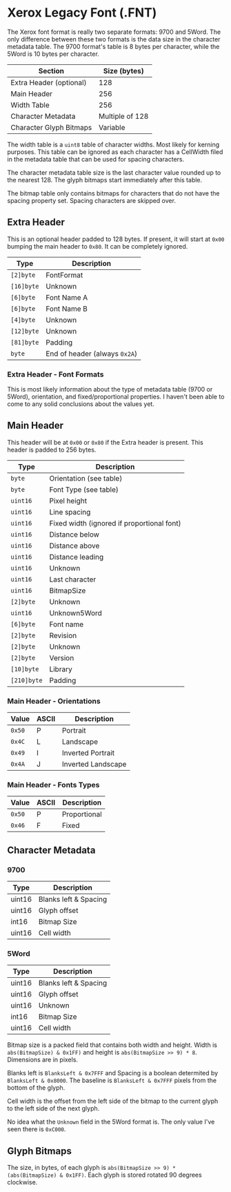 # Xerox Legacy Font (.FNT)

The Xerox font format is really two separate formats: 9700 and 5Word.  The only
difference between these two formats is the data size in the character metadata
table.  The 9700 format's table is 8 bytes per character, while the 5Word is 10
bytes per character.

| Section | Size (bytes) |
| ----------- | ------ |
| Extra Header (optional)   | 128 |
| Main Header               | 256 |
| Width Table               | 256 |
| Character Metadata        | Multiple of 128 |
| Character Glyph Bitmaps   | Variable        |

The width table is a `uint8` table of character widths.  Most likely for
kerning purposes.  This table can be ignored as each character has a CellWidth
filed in the metadata table that can be used for spacing characters.

The character metadata table size is the last character value rounded up to the
nearest 128.  The glyph bitmaps start immediately after this table.

The bitmap table only contains bitmaps for characters that do not have the
spacing property set.  Spacing characters are skipped over.

## Extra Header

This is an optional header padded to 128 bytes.  If present, it will start at
`0x00` bumping the main header to `0x80`.  It can be completely ignored.

| Type       | Description  |
| ---------- | ------------ |
| `[2]byte`  | FontFormat   |
| `[16]byte` | Unknown      |
| `[6]byte`  | Font Name A  |
| `[6]byte`  | Font Name B  |
| `[4]byte`  | Unknown      |
| `[12]byte` | Unknown      |
| `[81]byte` | Padding      |
| `byte`     | End of header (always `0x2A`) |

### Extra Header - Font Formats

This is most likely information about the type of metadata table (9700 or
5Word), orientation, and fixed/proportional properties.  I haven't been able to
come to any solid conclusions about the values yet.

## Main Header

This header will be at `0x00` or `0x80` if the Extra header is present.  This
header is padded to 256 bytes.

| Type      | Description |
| --------- | -------- |
| `byte`      | Orientation (see table) |
| `byte`      | Font Type (see table)   |
| `uint16`    | Pixel height            |
| `uint16`    | Line spacing            |
| `uint16`    | Fixed width (ignored if proportional font) |
| `uint16`    | Distance below   |
| `uint16`    | Distance above   |
| `uint16`    | Distance leading |
| `uint16`    | Unknown          |
| `uint16`    | Last character   |
| `uint16`    | BitmapSize       |
| `[2]byte`   | Unknown          |
| `uint16`    | Unknown5Word     |
| `[6]byte`   | Font name        |
| `[2]byte`   | Revision         |
| `[2]byte`   | Unknown          |
| `[2]byte`   | Version          |
| `[10]byte`  | Library          |
| `[210]byte` | Padding          |

### Main Header - Orientations

| Value    | ASCII | Description |
| -------- | ----- | -------- |
| `0x50`   | P     | Portrait           |
| `0x4C`   | L     | Landscape          |
| `0x49`   | I     | Inverted Portrait  |
| `0x4A`   | J     | Inverted Landscape |

### Main Header - Fonts Types

| Value    | ASCII | Description  |
| -------- | ----- | --------     |
| `0x50`   | P     | Proportional |
| `0x46`   | F     | Fixed        |

## Character Metadata

### 9700

| Type      | Description |
| --------- | -------- |
| uint16 | Blanks left & Spacing |
| uint16 | Glyph offset |
| int16  | Bitmap Size |
| uint16 | Cell width |

### 5Word

| Type      | Description |
| --------- | -------- |
| uint16 | Blanks left & Spacing |
| uint16 | Glyph offset |
| uint16 | Unknown |
| int16  | Bitmap Size |
| uint16 | Cell width |

Bitmap size is a packed field that contains both width and height.  Width is
`abs(BitmapSize) & 0x1FF)` and height is `abs(BitmapSize >> 9) * 8`.  Dimensions
are in pixels.

Blanks left is `BlanksLeft & 0x7FFF` and Spacing is a boolean determited by
`BlanksLeft & 0x8000`.  The baseline is `BlanksLeft & 0x7FFF` pixels from the
bottom of the glyph.

Cell width is the offset from the left side of the bitmap to the current glyph
to the left side of the next glyph.

No idea what the `Unknown` field in the 5Word format is.  The only value I've
seen there is `0xC000`.

## Glyph Bitmaps

The size, in bytes, of each glyph is `abs(BitmapSize >> 9) *
(abs(BitmapSize) & 0x1FF)`.  Each glyph is stored rotated 90 degrees clockwise.
